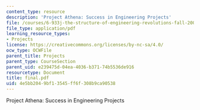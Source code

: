 ```yaml
---
content_type: resource
description: 'Project Athena: Success in Engineering Projects'
file: /courses/6-933j-the-structure-of-engineering-revolutions-fall-2001/4e5bb2049bf13545ff6f308b9ca90538_final.pdf
file_type: application/pdf
learning_resource_types:
- Projects
license: https://creativecommons.org/licenses/by-nc-sa/4.0/
ocw_type: OCWFile
parent_title: Projects
parent_type: CourseSection
parent_uid: e239475d-04ea-4036-b371-74b5536de916
resourcetype: Document
title: final.pdf
uid: 4e5bb204-9bf1-3545-ff6f-308b9ca90538
---
```

Project Athena: Success in Engineering Projects